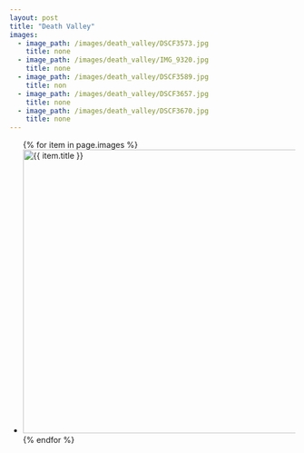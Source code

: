 ```yaml
---
layout: post
title: "Death Valley"
images: 
  - image_path: /images/death_valley/DSCF3573.jpg
    title: none
  - image_path: /images/death_valley/IMG_9320.jpg
    title: none
  - image_path: /images/death_valley/DSCF3589.jpg
    title: non
  - image_path: /images/death_valley/DSCF3657.jpg
    title: none
  - image_path: /images/death_valley/DSCF3670.jpg
    title: none
---
```


<ul>
  {% for item in page.images %} <br>
    <li>
      <a href="{{ item.link }}">
        <img width="500" src="{{ item.image_path }}" alt="{{ item.title }}" class="img-response">
      </a>
    </li>
  {% endfor %}
</ul>